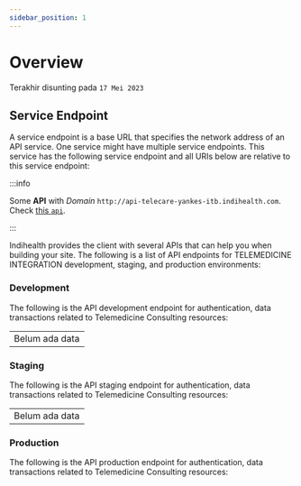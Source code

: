 ```yaml
---
sidebar_position: 1
---
```


# Overview
Terakhir disunting pada `17 Mei 2023`


## Service Endpoint

A service endpoint is a base URL that specifies the network address of an API service. One service might have multiple service endpoints. This service has the following service endpoint and all URIs below are relative to this service endpoint:

:::info

Some **API** with _Domain_ `http://api-telecare-yankes-itb.indihealth.com`. Check [this `api`](http://api-telecare-yankes-itb.indihealth.com).

:::

Indihealth provides the client with several APIs that can help you when building your site. The following is a list of API endpoints for TELEMEDICINE INTEGRATION development, staging, and production environments:

### Development
The following is the API development endpoint for authentication, data transactions related to Telemedicine Consulting resources:

<table>
  <thead></thead>
  <tbody>
    <tr><td>Belum ada data</td></tr>
  </tbody>
</table>

### Staging
The following is the API staging endpoint for authentication, data transactions related to Telemedicine Consulting resources:

<table>
  <thead></thead>
  <tbody>
    <tr><td>Belum ada data</td></tr>
  </tbody>
</table>

### Production
The following is the API production endpoint for authentication, data transactions related to Telemedicine Consulting resources:

<!-- <table class="table">
  <thead>
    <tr>
      <th scope="col">#</th>
      <th scope="col">Features</th>
      <th scope="col">Name</th>
      <th scope="col">Url</th>
    </tr>
  </thead>
  <tbody>
    <tr>
      <th scope="row">1</th>
      <th>Consultation</th>
      <td>Consultation Registration</td>
      <td><a href="http://localhost:8000/api/v1/registrasi">http://localhost:8000/api/v1/registrasi</a></td>
    </tr>
    <tr>
      <th scope="row"></th>
      <td></td>
      <td>Consultation Schedule List</td>
      <td><a href="http://localhost:8000/api/v1/jadwal-konsultasi?idPasien=641">http://localhost:8000/api/v1/jadwal-konsultasi?idPasien=641</a></td>
    </tr>
    <tr>
      <th scope="row">2</th>
      <th>Doctor's Schedule</th>
      <td>Doctor's Schedule List</td>
      <td><a href="http://localhost:8000/api/v1/jadwal-dokter/list">http://localhost:8000/api/v1/jadwal-dokter/list</a></td>
    </tr>
     <tr>
      <th scope="row">3</th>
      <th>Medical Records</th>
      <td>Get Detailed Medical Records</td>
      <td><a href="http://localhost:8000/api/v1/rekam-medik/25?idPasien=667">http://localhost:8000/api/v1/rekam-medik/25?idPasien=667</a></td>
    </tr>
    <tr>
      <th scope="row"></th>
      <td></td>
      <td>Get List of Medical Records</td>
      <td><a href="http://localhost:8000/api/v1/rekam-medik?idPasien=667">http://localhost:8000/api/v1/rekam-medik?idPasien=667</a></td>
    </tr>
  </tbody>
</table> -->